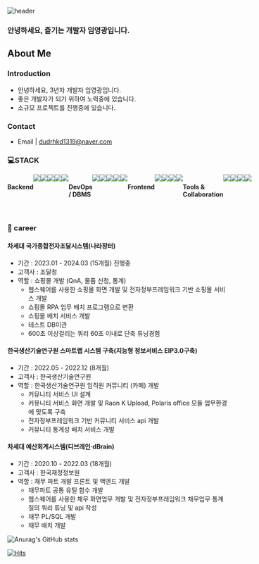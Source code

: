 ![header](https://capsule-render.vercel.app/api?type=waving&color=random&height=200&section=header&text=YoungGwang's%20github&fontSize=30)

### 안녕하세요, 즐기는 개발자 임영광입니다.

About Me
----
### Introduction    
 - 안녕하세요, 3년차 개발자 임영광입니다. 
 - 좋은 개발자가 되기 위하여 노력중에 있습니다. 
 - 소규모 프로젝트를 진행중에 있습니다.

### Contact 
- Email | dudrhkd1319@naver.com

### 💻STACK
<div style="display:flex; flex-direction:row;">
    <h4 class="heading-element" dir="auto">Backend</h4>
    <img src="https://img.shields.io/badge/Java-007396?style=for-the-badge&logo=Java&logoColor=white" style="max-width: 100%;">
    <img src="https://img.shields.io/badge/Node.js-339933?style=for-the-badge&logo=Node.js&logoColor=white" style="max-width: 100%;">
    <br>
    <img src="https://img.shields.io/badge/Spring-6DB33F?style=for-the-badge&logo=spring&logoColor=white" style="max-width: 100%;"> 
    <img src="https://img.shields.io/badge/Spring Boot-6DB33F?style=for-the-badge&logo=spring boot&logoColor=white" style="max-width: 100%;">
    <img src="https://img.shields.io/badge/Spring Batch-6DB33F?style=for-the-badge&logo=Spring Batch&logoColor=white" style="max-width: 100%;">
    <h4 class="heading-element" dir="auto">DevOps / DBMS</h4>
    <img src="https://img.shields.io/badge/amazonec2-FF9900?style=for-the-badge&logo=amazonec2&logoColor=white">
    <img src="https://img.shields.io/badge/amazons3-569A31?style=for-the-badge&logo=amazons3&logoColor=white">
    <br>
    <img src="https://img.shields.io/badge/oracle-F80000?style=for-the-badge&logo=oracle&logoColor=white"> 
    <img src="https://img.shields.io/badge/mysql-4479A1?style=for-the-badge&logo=mysql&logoColor=white"> 
    <img src="https://img.shields.io/badge/mongoDB-47A248?style=for-the-badge&logo=mongoDB&logoColor=white"> 
    <h4 class="heading-element" dir="auto">Frontend</h4>
    <img src="https://img.shields.io/badge/html5-E34F26?style=for-the-badge&logo=html5&logoColor=white"> 
    <img src="https://img.shields.io/badge/css-1572B6?style=for-the-badge&logo=css3&logoColor=white"> 
    <img src="https://img.shields.io/badge/javascript-F7DF1E?style=for-the-badge&logo=javascript&logoColor=black">
    <br>
    <img src="https://img.shields.io/badge/react-61DAFB?style=for-the-badge&logo=react&logoColor=black"> 
    <br>
    <h4 class="heading-element" dir="auto"> Tools & Collaboration </h4>
    <img src="https://img.shields.io/badge/visualstudiocode-007ACC?style=for-the-badge&logo=visualstudiocode&amp;logoColor=white">
    <img src="https://img.shields.io/badge/eclipseide-2C2255?style=for-the-badge&logo=eclipseide&amp;logoColor=white">
    <br>
    <img src="https://img.shields.io/badge/GitHub-181717?style=for-the-badge&logo=GitHub&amp;logoColor=white"> 
    <img src="https://img.shields.io/badge/SVN-FCC624?style=for-the-badge&logo=SVN&logoColor=black"> 
    <br>
</div><br>

### 📄 career

#### 차세대 국가종합전자조달시스템(나라장터)
- 기간 : 2023.01 - 2024.03 (15개월) 진행중
- 고객사 : 조달청
- 역할 : 쇼핑몰 개발 (QnA, 물품 신청, 통계)
    - 웹스퀘어를 사용한 쇼핑몰 화면 개발 및 전자정부프레임워크 기반 쇼핑몰 서비스 개발
    - 쇼핑몰 RPA 업무 배치 프로그램으로 변환
    - 쇼핑몰 배치 서비스 개발 
    - 테스트 DB이관
    - 600초 이상걸리는 쿼리 60초 이내로 단축 튜닝경험

#### 한국생산기술연구원 스마트랩 시스템 구축(지능형 정보서비스 EIP3.0구축)
- 기간 : 2022.05 - 2022.12 (8개월)
- 고객사 : 한국생산기술연구원
- 역할 : 한국생산기술연구원 임직원 커뮤니티 (카페) 개발 
    - 커뮤니티 서비스 UI 설계
    - 커뮤니티 서비스 화면 개발 및 Raon K Upload, Polaris office 모듈 업무환경에 맞도록 구축 
    - 전자정부프레임워크 기반 커뮤니티 서비스 api 개발
    - 커뮤니티 통계성 배치 서비스 개발 

#### 차세대 예산회계시스템(디브레인·dBrain)
- 기간 : 2020.10 - 2022.03 (18개월)
- 고객사 : 한국재정정보원
- 역할 : 채무 파트 개발 프론트 및 백엔드 개발 
    - 채무파트 공통 유틸 함수 개발 
    - 웹스퀘어를 사용한 채무 화면업무 개발 및 전자정부프레임워크 채무업무 통계질의 쿼리 튜닝 및 api 작성 
    - 채무 PL/SQL 개발 
    - 채무 배치 개발



![Anurag's GitHub stats](https://github-readme-stats.vercel.app/api?username=ToutVa&show_icons=true&theme=tokyonight)

[![Hits](https://hits.seeyoufarm.com/api/count/incr/badge.svg?url=https%3A%2F%2Fgithub.com%2FToutVa%2Fhit-counter&count_bg=%23F393DB&title_bg=%23272727&icon=&icon_color=%23E7E7E7&title=hits&edge_flat=false)](https://hits.seeyoufarm.com)
